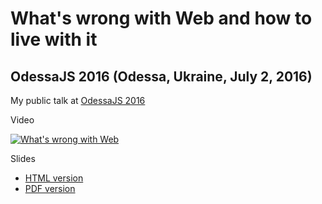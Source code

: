 # What's wrong with Web and how to live with it
## OdessaJS 2016 (Odessa, Ukraine, July 2, 2016)

My public talk at [OdessaJS 2016](http://odessajs.org)

Video

[![What's wrong with Web](https://img.youtube.com/vi/qUxpEeI5vw8/0.jpg)](https://www.youtube.com/watch?v=qUxpEeI5vw8)

Slides
 - [HTML version](https://chicoxyzzy.github.io/talks/whats_wrong_with_web)
 - [PDF version](http://www.slideshare.net/SergeyRubanov/whats-wrong-with-web)
